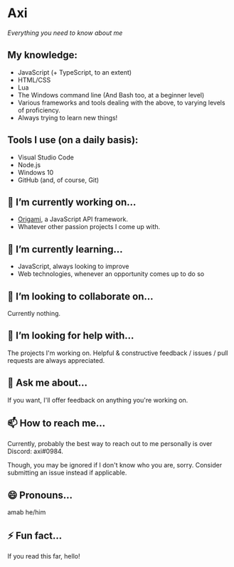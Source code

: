 # Axi
*Everything you need to know about me*

## My knowledge:
- JavaScript (+ TypeScript, to an extent)
- HTML/CSS
- Lua
- The Windows command line (And Bash too, at a beginner level)
- Various frameworks and tools dealing with the above, to varying levels of proficiency.
- Always trying to learn new things!

## Tools I use (on a daily basis):
- Visual Studio Code
- Node.js
- Windows 10
- GitHub (and, of course, Git)

## 🔭 I’m currently working on...
- [Origami](https://github.com/axiand/origami), a JavaScript API framework.
- Whatever other passion projects I come up with.

## 🌱 I’m currently learning...
- JavaScript, always looking to improve
- Web technologies, whenever an opportunity comes up to do so

## 👯 I’m looking to collaborate on...
Currently nothing.

## 🤔 I’m looking for help with...
The projects I'm working on. Helpful & constructive feedback / issues / pull requests are always appreciated.

## 💬 Ask me about...
If you want, I'll offer feedback on anything you're working on.

## 📫 How to reach me...
Currently, probably the best way to reach out to me personally is over Discord: axi#0984.

Though, you may be ignored if I don't know who you are, sorry. Consider submitting an issue instead if applicable.

## 😄 Pronouns...
amab he/him

## ⚡ Fun fact...
If you read this far, hello!
